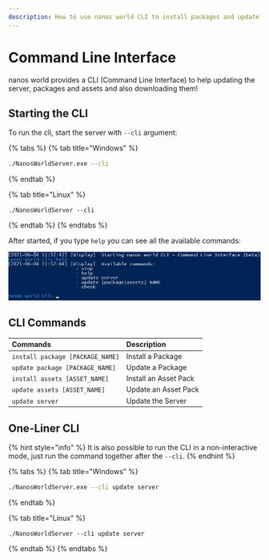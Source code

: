 ```yaml
---
description: How to use nanos world CLI to install packages and update the server.
---
```


# Command Line Interface

nanos world provides a CLI \(Command Line Interface\) to help updating the server, packages and assets and also downloading them!

## Starting the CLI

To run the cli, start the server with `--cli` argument:

{% tabs %}
{% tab title="Windows" %}
```bash
./NanosWorldServer.exe --cli
```
{% endtab %}

{% tab title="Linux" %}
```
./NanosWorldServer --cli
```
{% endtab %}
{% endtabs %}

 After started, if you type `help` you can see all the available commands:

![](../../.gitbook/assets/image%20%281%29.png)

## CLI Commands

| Commands | Description |
| :--- | :--- |
| `install package [PACKAGE_NAME]` | Install a Package |
| `update package [PACKAGE_NAME]` | Update a Package |
| `install assets [ASSET_NAME]` | Install an Asset Pack |
| `update assets [ASSET_NAME]` | Update an Asset Pack |
| `update server` | Update the Server |

## One-Liner CLI

{% hint style="info" %}
It is also possible to run the CLI in a non-interactive mode, just run the command together after the `--cli`.
{% endhint %}

{% tabs %}
{% tab title="Windows" %}
```bash
./NanosWorldServer.exe --cli update server
```
{% endtab %}

{% tab title="Linux" %}
```
./NanosWorldServer --cli update server
```
{% endtab %}
{% endtabs %}


